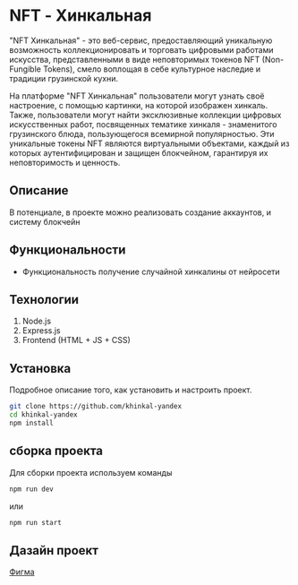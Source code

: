 # NFT - Хинкальная

"NFT Хинкальная" - это веб-сервис, предоставляющий уникальную возможность коллекционировать и торговать цифровыми работами искусства, представленными в виде неповторимых токенов NFT (Non-Fungible Tokens), смело воплощая в себе культурное наследие и традиции грузинской кухни.

На платформе "NFT Хинкальная" пользователи могут узнать своё настроение, с помощью картинки, на которой изображен хинкаль. Также, пользователи могут найти эксклюзивные коллекции цифровых искусственных работ, посвященных тематике хинкаля - знаменитого грузинского блюда, пользующегося всемирной популярностью. Эти уникальные токены NFT являются виртуальными объектами, каждый из которых аутентифицирован и защищен блокчейном, гарантируя их неповторимость и ценность.

## Описание

В потенциале, в проекте можно реализовать создание аккаунтов, и систему блокчейн

## Функциональности

- Функциональность получение случайной хинкалины от нейросети

## Технологии

1. Node.js
2. Express.js
3. Frontend (HTML + JS + CSS)

## Установка

Подробное описание того, как установить и настроить проект.

```bash
git clone https://github.com/khinkal-yandex
cd khinkal-yandex
npm install
```

## сборка проекта

Для сборки проекта используем команды

```bash
npm run dev
```

или

```bash
npm run start
```

## Дазайн проект
[Фигма](https://www.figma.com/file/fxM9DiHDnIS5uqCyqqgz4M/Untitled?type=design&node-id=0%3A1&mode=design&t=lZepV7SkqPSyLyED-1)
